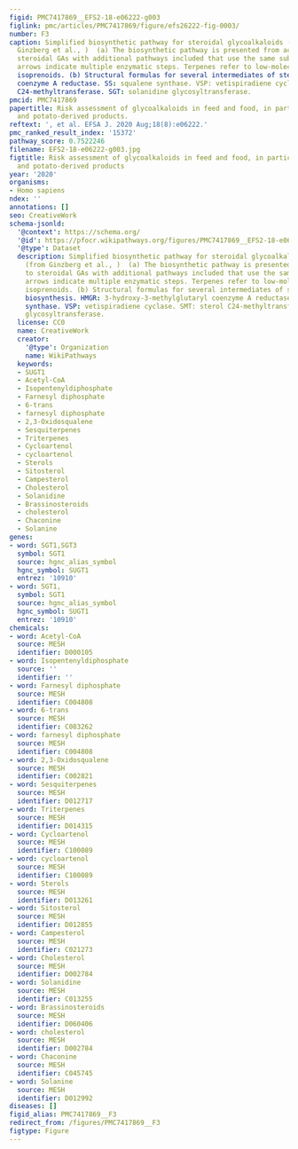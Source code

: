 ```yaml
---
figid: PMC7417869__EFS2-18-e06222-g003
figlink: pmc/articles/PMC7417869/figure/efs26222-fig-0003/
number: F3
caption: Simplified biosynthetic pathway for steroidal glycoalkaloids (GAs) (from
  Ginzberg et al., )  (a) The biosynthetic pathway is presented from acetyl‐CoA to
  steroidal GAs with additional pathways included that use the same substrate. Dashed
  arrows indicate multiple enzymatic steps. Terpenes refer to low‐molecular weight
  isoprenoids. (b) Structural formulas for several intermediates of steroidal GA biosynthesis. HMGR: 3‐hydroxy‐3‐methylglutaryl
  coenzyme A reductase. SS: squalene synthase. VSP: vetispiradiene cyclase. SMT: sterol
  C24‐methyltransferase. SGT: solanidine glycosyltransferase.
pmcid: PMC7417869
papertitle: Risk assessment of glycoalkaloids in feed and food, in particular in potatoes
  and potato‐derived products.
reftext: ', et al. EFSA J. 2020 Aug;18(8):e06222.'
pmc_ranked_result_index: '15372'
pathway_score: 0.7522246
filename: EFS2-18-e06222-g003.jpg
figtitle: Risk assessment of glycoalkaloids in feed and food, in particular in potatoes
  and potato‐derived products
year: '2020'
organisms:
- Homo sapiens
ndex: ''
annotations: []
seo: CreativeWork
schema-jsonld:
  '@context': https://schema.org/
  '@id': https://pfocr.wikipathways.org/figures/PMC7417869__EFS2-18-e06222-g003.html
  '@type': Dataset
  description: Simplified biosynthetic pathway for steroidal glycoalkaloids (GAs)
    (from Ginzberg et al., )  (a) The biosynthetic pathway is presented from acetyl‐CoA
    to steroidal GAs with additional pathways included that use the same substrate. Dashed
    arrows indicate multiple enzymatic steps. Terpenes refer to low‐molecular weight
    isoprenoids. (b) Structural formulas for several intermediates of steroidal GA
    biosynthesis. HMGR: 3‐hydroxy‐3‐methylglutaryl coenzyme A reductase. SS: squalene
    synthase. VSP: vetispiradiene cyclase. SMT: sterol C24‐methyltransferase. SGT: solanidine
    glycosyltransferase.
  license: CC0
  name: CreativeWork
  creator:
    '@type': Organization
    name: WikiPathways
  keywords:
  - SUGT1
  - Acetyl-CoA
  - Isopentenyldiphosphate
  - Farnesyl diphosphate
  - 6-trans
  - farnesyl diphosphate
  - 2,3-Oxidosqualene
  - Sesquiterpenes
  - Triterpenes
  - Cycloartenol
  - cycloartenol
  - Sterols
  - Sitosterol
  - Campesterol
  - Cholesterol
  - Solanidine
  - Brassinosteroids
  - cholesterol
  - Chaconine
  - Solanine
genes:
- word: SGT1,SGT3
  symbol: SGT1
  source: hgnc_alias_symbol
  hgnc_symbol: SUGT1
  entrez: '10910'
- word: SGT1,
  symbol: SGT1
  source: hgnc_alias_symbol
  hgnc_symbol: SUGT1
  entrez: '10910'
chemicals:
- word: Acetyl-CoA
  source: MESH
  identifier: D000105
- word: Isopentenyldiphosphate
  source: ''
  identifier: ''
- word: Farnesyl diphosphate
  source: MESH
  identifier: C004808
- word: 6-trans
  source: MESH
  identifier: C083262
- word: farnesyl diphosphate
  source: MESH
  identifier: C004808
- word: 2,3-Oxidosqualene
  source: MESH
  identifier: C002821
- word: Sesquiterpenes
  source: MESH
  identifier: D012717
- word: Triterpenes
  source: MESH
  identifier: D014315
- word: Cycloartenol
  source: MESH
  identifier: C100089
- word: cycloartenol
  source: MESH
  identifier: C100089
- word: Sterols
  source: MESH
  identifier: D013261
- word: Sitosterol
  source: MESH
  identifier: D012855
- word: Campesterol
  source: MESH
  identifier: C021273
- word: Cholesterol
  source: MESH
  identifier: D002784
- word: Solanidine
  source: MESH
  identifier: C013255
- word: Brassinosteroids
  source: MESH
  identifier: D060406
- word: cholesterol
  source: MESH
  identifier: D002784
- word: Chaconine
  source: MESH
  identifier: C045745
- word: Solanine
  source: MESH
  identifier: D012992
diseases: []
figid_alias: PMC7417869__F3
redirect_from: /figures/PMC7417869__F3
figtype: Figure
---
```

